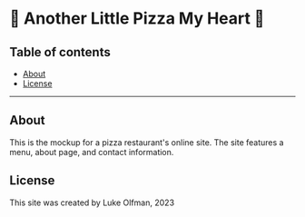 # :orange_heart: Another Little Pizza My Heart :orange_heart:

## Table of contents

- [About](#about)
- [License](#license)

--------------------

## About

This is the mockup for a pizza restaurant's online site. The site features a menu, about page, and contact information.

## License

This site was created by Luke Olfman, 2023
